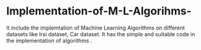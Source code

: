 # Implementation-of-M-L-Algorihms-
It include the implemtation of Machine Learning Algorithms on different datasets like Irsi dataset, Car dataset. It has the simple and suitable code in the implementation of algorithms .
